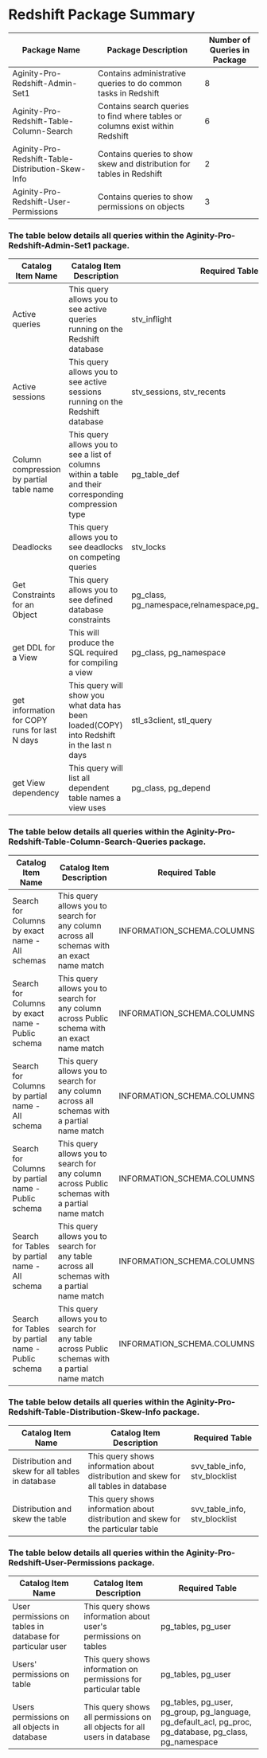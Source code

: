 # Redshift Package Summary

|Package Name| Package Description| Number of Queries in Package|
|------------|--------------------|-----------------------------|
|Aginity-Pro-Redshift-Admin-Set1|Contains administrative queries to do common tasks in Redshift   | 8  |
|Aginity-Pro-Redshift-Table-Column-Search   | Contains search queries to find where tables or columns exist within Redshift   | 6  |
|Aginity-Pro-Redshift-Table-Distribution-Skew-Info   | Contains queries to show skew and distribution for tables in Redshift   | 2  |
|Aginity-Pro-Redshift-User-Permissions   | Contains queries to show permissions on objects   | 3  |


### The table below details all queries within the Aginity-Pro-Redshift-Admin-Set1 package.



|Catalog Item Name               |Catalog Item Description            | Required Table     |
|--------------------------|------------------------------------|--------------------|
|Active queries|This query allows you to see active queries running on the Redshift database|stv_inflight|
|Active sessions|This query allows you to see active sessions running on the Redshift database|stv_sessions, stv_recents|
|Column compression by partial table name|This query allows you to see a list of columns within a table and their corresponding compression type|pg_table_def|
|Deadlocks|This query allows you to see deadlocks on competing queries|stv_locks|
|Get Constraints for an Object|This query allows you to see defined database constraints|pg_class, pg_namespace,relnamespace,pg_contraint,pg_class|
|get DDL for a View|This will produce the SQL required for compiling a view|pg_class, pg_namespace|
|get information for COPY runs for last N days|This query will show you what data has been loaded(COPY) into Redshift in the last n days|stl_s3client, stl_query|
|get View dependency|This query will list all dependent table names a view uses |pg_class, pg_depend   |


### The table below details all queries within the Aginity-Pro-Redshift-Table-Column-Search-Queries package.



|Catalog Item Name               |Catalog Item Description            | Required Table     |
|--------------------------      |------------------------------------|--------------------|
|Search for Columns by exact name - All schemas       | This query allows you to search for any column across all schemas with an exact name match|INFORMATION_SCHEMA.COLUMNS|
|Search for Columns by exact name - Public schema|This query allows you to search for any column across Public schema with an exact name match|INFORMATION_SCHEMA.COLUMNS|
|Search for Columns by partial name - All schema|This query allows you to search for any column across all schemas with a partial name match|INFORMATION_SCHEMA.COLUMNS|
|Search for Columns by partial name - Public schema|This query allows you to search for any column across Public schemas with a partial name match|INFORMATION_SCHEMA.COLUMNS|
|Search for Tables by partial name - All schema|This query allows you to search for any table across all schemas with a partial name match|INFORMATION_SCHEMA.COLUMNS|
|Search for Tables by partial name - Public schema|This query allows you to search for any table across Public schemas with a partial name match|INFORMATION_SCHEMA.COLUMNS|

### The table below details all queries within the Aginity-Pro-Redshift-Table-Distribution-Skew-Info package.

|Catalog Item Name               |Catalog Item Description            | Required Table     |
|--------------------------      |------------------------------------|--------------------|
|Distribution and skew for all tables in database | This query shows information about distribution and skew for all tables in database|svv_table_info, stv_blocklist|
|Distribution and skew the table  |This query shows information about distribution and skew for the particular table|svv_table_info, stv_blocklist|


### The table below details all queries within the Aginity-Pro-Redshift-User-Permissions package.

|Catalog Item Name               |Catalog Item Description            | Required Table     |
|--------------------------      |------------------------------------|--------------------|
|User permissions on tables in database for particular user | This query shows information about user's permissions on tables|pg_tables, pg_user|
|Users' permissions on table | This query shows information on permissions for particular table|pg_tables, pg_user|
|Users permissions on all objects in database | This query shows all permissions on all objects for all users in database|pg_tables, pg_user, pg_group, pg_language, pg_default_acl, pg_proc, pg_database, pg_class, pg_namespace|

